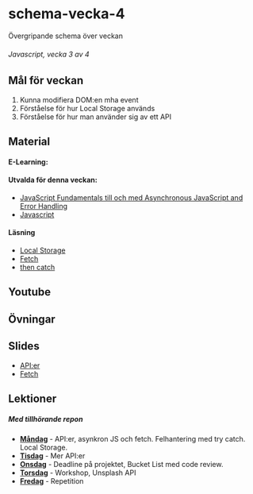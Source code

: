 # schema-vecka-4
Övergripande schema över veckan

###### Javascript, vecka 3 av 4

## Mål för veckan
1. Kunna modifiera DOM:en mha event
2. Förståelse för hur Local Storage används
3. Förståelse för hur man använder sig av ett API

## Material
#### E-Learning:
#### Utvalda för denna veckan:
* [JavaScript Fundamentals till och med Asynchronous JavaScript and Error Handling](https://app.pluralsight.com/library/courses/fundamentals-javascript/table-of-contents)
* [Javascript](https://app.pluralsight.com/paths/skill/javascript-2022)
  
#### Läsning
* [Local Storage](https://www.w3schools.com/jsref/prop_win_localstorage.asp)
* [Fetch](https://www.w3schools.com/js/js_api_fetch.asp)
* [then catch](https://www.w3schools.com/jsref/jsref_promise_then.asp)
  
## Youtube

## Övningar


## Slides
* [API:er](https://docs.google.com/presentation/d/1NnuDXe2jYg-XgAooN35WM6ZBwdW3B5ArDwkjyA2jss4/edit?usp=sharing)
* [Fetch](https://docs.google.com/presentation/d/1q0JV7j6Pk0_1HK8rWuqYKgGGAHvx3gkirpFxNwlH144/edit#slide=id.g6244d9c4c3_0_0)


## Lektioner
##### Med tillhörande repon
* **[Måndag]()** - API:er, asynkron JS och fetch. Felhantering med try catch. Local Storage.
* **[Tisdag]()** - Mer API:er
* **[Onsdag]()** - Deadline på projektet, Bucket List med code review.
* **[Torsdag]()** - Workshop, Unsplash API
* **[Fredag]()** - Repetition
